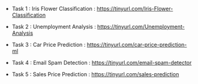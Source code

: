 * Task 1 : Iris Flower Classification : https://tinyurl.com/Iris-Flower-Classification

* Task 2 : Unemployment Analysis : https://tinyurl.com/Unemployment-Analysis

* Task 3 : Car Price Prediction : https://tinyurl.com/car-price-prediction-ml
                                   
* Task 4 : Email Spam Detection : https://tinyurl.com/email-spam-detector

* Task 5 : Sales Price Prediction : https://tinyurl.com/sales-prediction
